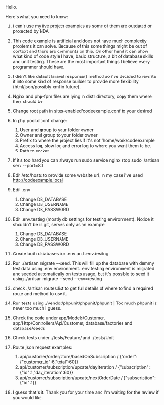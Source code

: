 Hello.

Here's what you need to know:
1. I can't use my live project examples as some of them are outdated or protected by NDA

2. This code example is artificial and does not have much complexity problems it can solve.
Because of this some things might be out of context and there are comments on this.
On other hand it can show what kind of code style I have, basic structure, a bit of database skills 
and unit testing. These are the most important things I believe every programmer should have.

3. I didn't like default laravel response() method so i've decided to rewrite 
it into some kind of response builder to provide more flexibility (html/json/possibly xml in future). 

4. Nginx and php-fpm files are lying in distr directory, copy them where they should be
5. Change root path in sites-enabled/codeexample.conf to your desired
6. In php pool.d conf change:
    1. User and group to your folder owner
    2. Owner and group to your folder owner
    3. Prefix to where the project lies if it's not /home/work/codeexample
    4. Access log, slow log and error log to where you want them to be.
    5. Path to socket
7. If it's too hard you can always run
    sudo service nginx stop
    sudo ./artisan serv --port=80
8. Edit /etc/hosts to provide some website url, in my case i've used http://codeexample.local
9. Edit .env
    1. Change DB_DATABASE
    2. Change DB_USERNAME
    3. Change DB_PASSWORD
10. Edit .env.testing (mostly db settings for testing environment). Notice it shouldn't be in git, serves only as an example
    1. Change DB_DATABASE
    2. Change DB_USERNAME
    3. Change DB_PASSWORD    
11. Create both databases for .env and .env.testing
12. Run ./artisan migrate --seed. This will fill up the database with dummy test data using .env environment. 
.env.testing environment is migrated and seeded automatically on tests usage, 
but it's possible to seed it using ./artisan migrate --seed --env=testing
 
13. check ./artisan routes:list to get full details of where to find a required route and method to use it.
14. Run tests using ./vendor/phpunit/phpunit/phpunit | Too much phpunit is never too much i guess.
15. Check the code under app/Models/Customer, app/Http/Controllers/Api/Customer, database/factories and database/seeds
16. Check tests under ./tests/Feature/ and ./tests/Unit


17. Route json request examples:
    1. api/customer/order/store/basedOnSubscription / {"order":{"customer_id":6,"total":60}}
    2. api/customer/subscription/update/dayIteration / {"subscription":{"id":1,"day_iteration":60}}
    3. api/customer/subscription/update/nextOrderDate / {"subscription":{"id":1}}
    
18. I guess that's it. Thank you for your time and I'm waiting for the review if you would like. 
